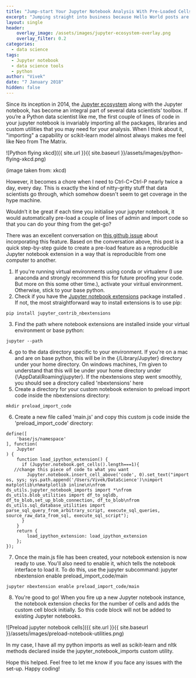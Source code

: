 ```yaml
---
title: "Jump-start Your Jupyter Notebook Analysis With Pre-Loaded Cells"
excerpt: "Jumping straight into business because Hello World posts are so cliche."
layout: single
header:
    overlay_image: /assets/images/jupyter-ecosystem-overlay.png
    overlay_filter: 0.2
categories:
  - data science
tags:
  - Jupyter notebook
  - data science tools
  - python
author: "Vivek"
date: "7 January 2018"
hidden: false
---
```


Since its inception in 2014, the [Jupyter ecosystem](http://jupyter.org) along with the Jupyter notebook, has become an integral part of several data scientists’ toolbox. If you’re a Python data scientist like me, the first couple of lines of code in your jupyter notebook is invariably importing all the packages, libraries and custom utilities that you may need for your analysis. When I think about it, "importing" a capability or scikit-learn model almost always makes me feel like Neo from The Matrix.

![Python flying xkcd]({{ site.url }}{{ site.baseurl }}/assets/images/python-flying-xkcd.png)

(image taken from: xkcd)

However, it becomes a chore when I need to Ctrl-C+Ctrl-P nearly twice a day, every day. This is exactly the kind of nitty-gritty stuff that data scientists go through, which somehow doesn't seem to get coverage in the hype machine.

Wouldn’t it be great if each time you initialise your jupyter notebook, it would automatically pre-load a couple of lines of admin and import code so that you can do your thing from the get-go?

There was an excellent conversation on [this github issue](https://github.com/jupyter/notebook/issues/1451) about incorporating this feature. Based on the conversation above, this post is a quick step-by-step guide to create a pre-load feature as a reproducible Jupyter notebook extension in a way that is reproducible from one computer to another.

1) If you're running virtual environments using conda or virtualenv (I use anaconda and strongly recommend this for future proofing your code. But more on this some other time.), activate your viritual environment. Otherwise, stick to your base python. 
2) Check if you have the [Jupyter notebook extensions](https://github.com/ipython-contrib/jupyter_contrib_nbextensions) package  installed . If not, the most straightforward way to install extensions is to use pip: 
```
pip install jupyter_contrib_nbextensions
```
3) Find the path where notebook extensions are installed inside your virtual environment or base python:
```
jupyter --path
```
4) go to the data directory specific to your environment. If you're on a mac and are on base python, this will be in the {/Library/Jupyter} directory under your home directory. On windows machines, I'm given to understand that this will be under your home directory under {\AppData\Roaming\jupyter\}. If the nbextensions step went smoothly, you should see a directory called 'nbextensions' here
5) Create a directory for your custom notebook extension to preload import code inside the nbextensions directory:
```
mkdir preload_import_code
```
6) Create a new file called 'main.js' and copy this custom js code inside the 'preload\_import_code' directory:
```
define([
    'base/js/namespace'
], function(
    Jupyter
) {
    function load_ipython_extension() {
      if (Jupyter.notebook.get_cells().length===1){
   //change this piece of code to what you want
        Jupyter.notebook.insert_cell_above('code', 0).set_text("import os, sys; sys.path.append('/Users/Vivek/DataScience')\nimport matplotlib\n%matplotlib inline\n\nfrom ds_utils.jupyter_notebook_imports import *\nfrom ds_utils.blob_utilities import df_to_sqldb, df_to_blob,set_up_blob_connection, df_to_blob\nfrom ds_utils.sql_database_utilities import parse_sql_query_from_arbitrary_script, execute_sql_queries, source_raw_data_from_sql, execute_sql_script");
      }
    }
    return {
        load_ipython_extension: load_ipython_extension
    };
});
```
7) Once the main.js file has been created, your notebook extension is now ready to use. You'll also need to enable it, which tells the notebook interface to load it. To do this, use the jupyter subcommand:
    jupyter nbextension enable preload_import_code/main
```
jupyter nbextension enable preload_import_code/main
```
8) You're good to go! When you fire up a new Jupyter notebook instance, the notebook extension checks for the number of cells and adds the custom cell block initially. So this code block will not be added to existing Jupyter notebooks.

![Preload jupyter notebook cells]({{ site.url }}{{ site.baseurl }}/assets/images/preload-notebook-utilities.png)

In my case, I have all my python imports as well as scikit-learn and nltk methods declared inside the jupyter\_notebook\_imports custom utility. 

Hope this helped. Feel free to let me know if you face any issues with the set-up. Happy coding!


